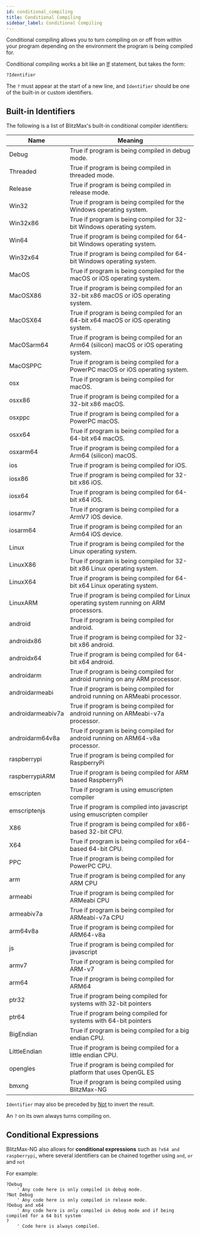 ```yaml
---
id: conditional_compiling
title: Conditional Compiling
sidebar_label: Conditional Compiling
---
```


Conditional compiling allows you to turn compiling on or off from within your program depending on the environment
the program is being compiled for.

Conditional compiling works a bit like an [If] statement, but takes the form:

```blitzmax
?Identifier
```

The `?` must appear at the start of a new line, and `Identifier` should be one of the built-in or custom  identifiers.

## Built-in Identifiers

The following is a list of BlitzMax's built-in conditional compiler identifiers:

| Name  | Meaning  |
|---|---|
| Debug  | True if program is being compiled in debug mode.  |
| Threaded  | True if program is being compiled in threaded mode.  |
| Release  | True if program is being compiled in release mode.  |
| Win32  | True if program is being compiled for the Windows operating system.  |
| Win32x86  | True if program is being compiled for 32-bit Windows operating system.  |
| Win64  | True if program is being compiled for 64-bit Windows operating system.  |
| Win32x64  | True if program is being compiled for 64-bit Windows operating system.  |
| MacOS  | True if program is being compiled for the macOS or iOS operating system.  |
| MacOSX86  | True if program is being compiled for an 32-bit x86 macOS or iOS operating system.  |
| MacOSX64  | True if program is being compiled for an 64-bit x64 macOS or iOS operating system.  |
| MacOSarm64  | True if program is being compiled for an Arm64 (silicon) macOS or iOS operating system.  |
| MacOSPPC  | True if program is being compiled for a PowerPC macOS or iOS operating system.  |
| osx  | True if program is being compiled for macOS. |
| osxx86  | True if program is being compiled for a 32-bit x86 macOS. |
| osxppc  | True if program is being compiled for a PowerPC macOS. |
| osxx64  | True if program is being compiled for a 64-bit x64 macOS. |
| osxarm64  | True if program is being compiled for a Arm64 (silicon) macOS. |
| ios  | True if program is being compiled for iOS. |
| iosx86  | True if program is being compiled for 32-bit x86 iOS. |
| iosx64  | True if program is being compiled for 64-bit x64 iOS. |
| iosarmv7  | True if program is being compiled for a ArmV7 iOS device. |
| iosarm64  | True if program is being compiled for an Arm64 iOS device. |
| Linux  | True if program is being compiled for the Linux operating system.  |
| LinuxX86  | True if program is being compiled for 32-bit x86 Linux operating system.  |
| LinuxX64  | True if program is being compiled for 64-bit x64 Linux operating system.  |
| LinuxARM  | True if program is being compiled for Linux operating system running on ARM processors.  |
| android  | True if program is being compiled for android.  |
| androidx86  | True if program is being compiled for 32-bit x86 android. |
| androidx64  | True if program is being compiled for 64-bit x64 android. |
| androidarm  | True if program is being compiled for android running on any ARM processor.  |
| androidarmeabi  | True if program is being compiled for android running on ARMeabi processor.  |
| androidarmeabiv7a  | True if program is being compiled for android running on ARMeabi-v7a processor.  |
| androidarm64v8a  | True if program is being compiled for android running on ARM64-v8a processor.  |
| raspberrypi  | True if program is being compiled for RaspberryPi  |
| raspberrypiARM  | True if program is being compiled for ARM based RaspberryPi  |
| emscripten  | True if program is using emuscripten compiler  |
| emscriptenjs  | True if program is compiled into javascript using emuscripten compiler  |
| X86  | True if program is being compiled for x86-based 32-bit CPU.  |
| X64  | True if program is being compiled for x64-based 64-bit CPU.  |
| PPC  | True if program is being compiled for PowerPC CPU.  |
| arm  | True if program is being compiled for any ARM CPU  |
| armeabi  | True if program is being compiled for ARMeabi CPU  |
| armeabiv7a  | True if program is being compiled for ARMeabi-v7a CPU  |
| arm64v8a  | True if program is being compiled for ARM64-v8a  |
| js  | True if program is being compiled for javascript  |
| armv7  | True if program is being compiled for ARM-v7  |
| arm64  | True if program is being compiled for ARM64  |
| ptr32  | True if program being compiled for systems with 32-bit pointers  |
| ptr64  | True if program being compiled for systems with 64-bit pointers  |
| BigEndian  | True if program is being compiled for a big endian CPU.  |
| LittleEndian  | True if program is being compiled for a little endian CPU.  |
| opengles  | True if program is being compiled for platform that uses OpenGL ES  |
| bmxng  | True if program is being compiled using BlitzMax-NG  |

`Identifier` may also be preceded by [Not] to invert the result.

An `?` on its own always turns compiling on.

## Conditional Expressions

BlitzMax-NG also allows for **conditional expressions** such as `?x64 and raspberrypi`, where several identifiers can be chained together using `and`, `or` and `not`

For example:

```blitzmax
?Debug
    ' Any code here is only compiled in debug mode.
?Not Debug
    ' Any code here is only compiled in release mode.
?Debug and x64
    ' Any code here is only compiled in debug mode and if being compiled for a 64 bit system
?
    ' Code here is always compiled.
```

[If]: ../../api/brl/brl.blitz/#if
[Not]: ../../api/brl/brl.blitz/#not
